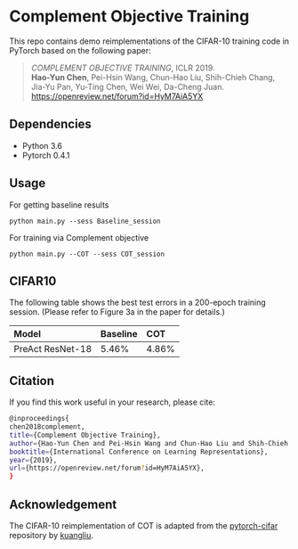 # Complement Objective Training
This repo contains demo reimplementations of the CIFAR-10 training code in PyTorch based on the following paper:

> _COMPLEMENT OBJECTIVE TRAINING_, ICLR 2019. <br>
**Hao-Yun Chen**, Pei-Hsin Wang, Chun-Hao Liu, Shih-Chieh Chang, Jia-Yu Pan, Yu-Ting Chen, Wei Wei, Da-Cheng Juan. <br> <https://openreview.net/forum?id=HyM7AiA5YX>


## Dependencies

* Python 3.6 
* Pytorch 0.4.1


## Usage
For getting baseline results
	
	python main.py --sess Baseline_session
	
For training via Complement objective

	python main.py --COT --sess COT_session


## CIFAR10

The following table shows the best test errors in a 200-epoch training session. (Please refer to Figure 3a in the paper for details.)

| Model              | Baseline  | COT |
|:-------------------|:---------------------|:---------------------|
| PreAct ResNet-18                |               5.46%  |               4.86%  |


## Citation
If you find this work useful in your research, please cite:
```bash
@inproceedings{
chen2018complement,
title={Complement Objective Training},
author={Hao-Yun Chen and Pei-Hsin Wang and Chun-Hao Liu and Shih-Chieh Chang and Jia-Yu Pan and Yu-Ting Chen and Wei Wei and Da-Cheng Juan},
booktitle={International Conference on Learning Representations},
year={2019},
url={https://openreview.net/forum?id=HyM7AiA5YX},
}
```

## Acknowledgement
The CIFAR-10 reimplementation of COT is adapted from the [pytorch-cifar](https://github.com/kuangliu/pytorch-cifar) repository by [kuangliu](https://github.com/kuangliu).

